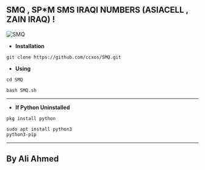 ## **SMQ , SP*M SMS IRAQI NUMBERS (ASIACELL , ZAIN IRAQ) !**

![SMQ](https://d.uguu.se/HzPArWJK.jpg)

- **Installation**

```
git clone https://github.com/ccxos/SMQ.git
```

- **Using**

```
cd SMQ
```

```
bash SMQ.sh
```
---

- **If Python Uninstalled**

```
pkg install python
```

```
sudo apt install python3
python3-pip
```

---

## **By Ali Ahmed**
